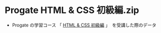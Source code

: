 # Progate HTML & CSS 初級編.zip

* Progate の学習コース 「 [HTML & CSS 初級編]( https://prog-8.com/lessons/html/study/1 "HTML & CSS 初級編")  」　を受講した際のデータ
